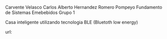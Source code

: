 
Carvente Velasco Carlos Alberto
Hernandez Romero Pompeyo
Fundamento de Sistemas Emebebidos
Grupo 1

Casa inteligente utilizando tecnologia BLE (Bluetoth low energy)

url:

